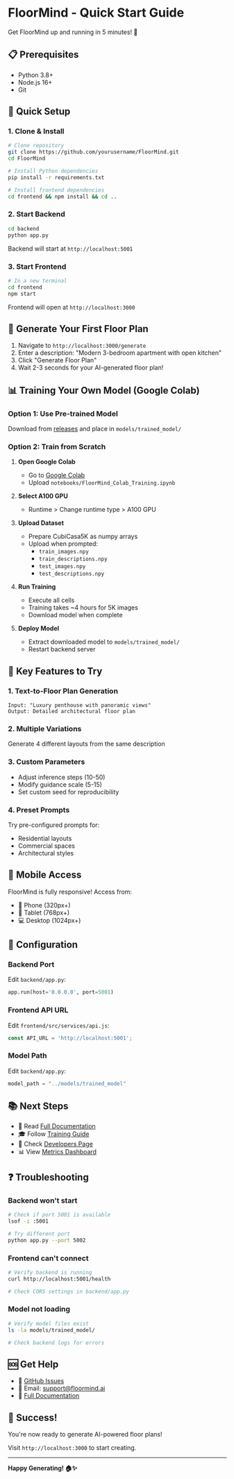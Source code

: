 # FloorMind - Quick Start Guide

Get FloorMind up and running in 5 minutes! 🚀

## 📋 Prerequisites

- Python 3.8+
- Node.js 16+
- Git

## 🚀 Quick Setup

### 1. Clone & Install

```bash
# Clone repository
git clone https://github.com/yourusername/FloorMind.git
cd FloorMind

# Install Python dependencies
pip install -r requirements.txt

# Install frontend dependencies
cd frontend && npm install && cd ..
```

### 2. Start Backend

```bash
cd backend
python app.py
```

Backend will start at `http://localhost:5001`

### 3. Start Frontend

```bash
# In a new terminal
cd frontend
npm start
```

Frontend will open at `http://localhost:3000`

## 🎨 Generate Your First Floor Plan

1. Navigate to `http://localhost:3000/generate`
2. Enter a description: "Modern 3-bedroom apartment with open kitchen"
3. Click "Generate Floor Plan"
4. Wait 2-3 seconds for your AI-generated floor plan!

## 📊 Training Your Own Model (Google Colab)

### Option 1: Use Pre-trained Model
Download from [releases](https://github.com/yourusername/FloorMind/releases) and place in `models/trained_model/`

### Option 2: Train from Scratch

1. **Open Google Colab**
   - Go to [Google Colab](https://colab.research.google.com/)
   - Upload `notebooks/FloorMind_Colab_Training.ipynb`

2. **Select A100 GPU**
   - Runtime > Change runtime type > A100 GPU

3. **Upload Dataset**
   - Prepare CubiCasa5K as numpy arrays
   - Upload when prompted:
     - `train_images.npy`
     - `train_descriptions.npy`
     - `test_images.npy`
     - `test_descriptions.npy`

4. **Run Training**
   - Execute all cells
   - Training takes ~4 hours for 5K images
   - Download model when complete

5. **Deploy Model**
   - Extract downloaded model to `models/trained_model/`
   - Restart backend server

## 🎯 Key Features to Try

### 1. Text-to-Floor Plan Generation
```
Input: "Luxury penthouse with panoramic views"
Output: Detailed architectural floor plan
```

### 2. Multiple Variations
Generate 4 different layouts from the same description

### 3. Custom Parameters
- Adjust inference steps (10-50)
- Modify guidance scale (5-15)
- Set custom seed for reproducibility

### 4. Preset Prompts
Try pre-configured prompts for:
- Residential layouts
- Commercial spaces
- Architectural styles

## 📱 Mobile Access

FloorMind is fully responsive! Access from:
- 📱 Phone (320px+)
- 📱 Tablet (768px+)
- 💻 Desktop (1024px+)

## 🔧 Configuration

### Backend Port
Edit `backend/app.py`:
```python
app.run(host='0.0.0.0', port=5001)
```

### Frontend API URL
Edit `frontend/src/services/api.js`:
```javascript
const API_URL = 'http://localhost:5001';
```

### Model Path
Edit `backend/app.py`:
```python
model_path = "../models/trained_model"
```

## 📚 Next Steps

- 📖 Read [Full Documentation](PROJECT_DOCUMENTATION.md)
- 🎓 Follow [Training Guide](docs/guides/TRAINING_GUIDE_A100.md)
- 👥 Check [Developers Page](http://localhost:3000/developers)
- 📊 View [Metrics Dashboard](http://localhost:3000/metrics)

## ❓ Troubleshooting

### Backend won't start
```bash
# Check if port 5001 is available
lsof -i :5001

# Try different port
python app.py --port 5002
```

### Frontend can't connect
```bash
# Verify backend is running
curl http://localhost:5001/health

# Check CORS settings in backend/app.py
```

### Model not loading
```bash
# Verify model files exist
ls -la models/trained_model/

# Check backend logs for errors
```

## 🆘 Get Help

- 💬 [GitHub Issues](https://github.com/yourusername/FloorMind/issues)
- 📧 Email: support@floormind.ai
- 📖 [Full Documentation](PROJECT_DOCUMENTATION.md)

## 🎉 Success!

You're now ready to generate AI-powered floor plans! 

Visit `http://localhost:3000` to start creating.

---

**Happy Generating! 🏠✨**